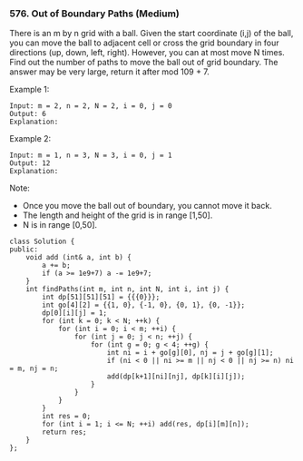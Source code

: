 ### 576. Out of Boundary Paths (Medium)

There is an m by n grid with a ball. Given the start coordinate (i,j) of the ball, you can move the ball to adjacent cell or cross the grid boundary in four directions (up, down, left, right). However, you can at most move N times. Find out the number of paths to move the ball out of grid boundary. The answer may be very large, return it after mod 109 + 7.

 

Example 1:

```
Input: m = 2, n = 2, N = 2, i = 0, j = 0
Output: 6
Explanation:
```

Example 2:

```
Input: m = 1, n = 3, N = 3, i = 0, j = 1
Output: 12
Explanation:
```
 
Note:

- Once you move the ball out of boundary, you cannot move it back.
- The length and height of the grid is in range [1,50].
- N is in range [0,50].

```
class Solution {
public:
    void add (int& a, int b) {
        a += b;
        if (a >= 1e9+7) a -= 1e9+7;
    }
    int findPaths(int m, int n, int N, int i, int j) {
        int dp[51][51][51] = {{{0}}};
        int go[4][2] = {{1, 0}, {-1, 0}, {0, 1}, {0, -1}};
        dp[0][i][j] = 1;
        for (int k = 0; k < N; ++k) {
            for (int i = 0; i < m; ++i) {
                for (int j = 0; j < n; ++j) {
                    for (int g = 0; g < 4; ++g) {
                        int ni = i + go[g][0], nj = j + go[g][1];
                        if (ni < 0 || ni >= m || nj < 0 || nj >= n) ni = m, nj = n;
                        add(dp[k+1][ni][nj], dp[k][i][j]);
                    } 
                }
            }
        }
        int res = 0;
        for (int i = 1; i <= N; ++i) add(res, dp[i][m][n]);
        return res;
    }
};
```
